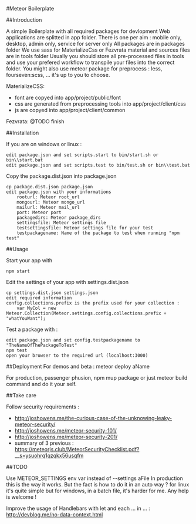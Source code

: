 #Meteor Boilerplate

##Introduction

A simple Boilerplate with all required packages for devlopment
Web applications are splitted in app folder. There is one per aim : mobile only, desktop, admin only, service for
server only
All packages are in packages folder
We use sass for MaterializeCss or Fezvrata material and sources files are in tools folder
Usually you should store all pre-processed files in tools and use your prefered workflow to transpile your files into
the correct folder. You might also use meteor package for preprocess : less, fourseven:scss, ... it's up to you to 
choose.

MaterializeCSS:
 * font are copyed into app/project/public/font
 * css are generated from preprocessing tools into app/project/client/css
 * js are copyed into app/project/client/common
 
Fezvrata:
@TODO finish

##Installation

If you are on windows or linux : 

    edit package.json and set scripts.start to bin/start.sh or bin\\start.bat
    edit package.json and set scripts.test to bin/test.sh or bin\\test.bat
    
Copy the package.dist.json into package.json

    cp package.dist.json package.json
    edit package.json with your informations
        rooturl: Meteor root_url
        mongourl: Meteor mongo_url
        mailurl: Meteor mail_url
        port: Meteor port
        packagedirs: Meteor package_dirs
        settingsfile: Meteor settings file
        testsettingsfile: Meteor settings file for your test
        testpackagename: Name of the package to test when running "npm test"

##Usage

Start your app with

    npm start
    
Edit the settings of your app with settings.dist.json 

    cp settings.dist.json settings.json
    edit required information
    config.collections.prefix is the prefix used for your collection :
        var MyCol = new Meteor.Collection(Meteor.settings.config.collections.prefix + "whatYouWant");

Test a package with :

    edit package.json and set config.testpackagename to "TheNameOfThePackageToTest"
    npm test
    open your browser to the required url (localhost:3000)
    
##Deployment
For demos and beta : meteor deploy aName

For production, passenger phusion, npm mup package or just meteor build command and do it your self.

##Take care

Follow security requirements : 

* http://joshowens.me/the-curious-case-of-the-unknowing-leaky-meteor-security/
* http://joshowens.me/meteor-security-101/ 
* http://joshowens.me/meteor-security-201/
* summary of 3 previous : https://meteorjs.club/MeteorSecurityChecklist.pdf?__s=ysuohrq1qzqkx56usqfm

##TODO

Use METEOR_SETTINGS env var instead of --settings aFile
In production this is the way it works. But the fact is how to do it in an auto way ? for linux it's quite simple
but for windows, in a batch file, it's harder for me. Any help is welcome !

Improve the usage of Handlebars with let and each ... in ... : http://devblog.me/no-data-context.html